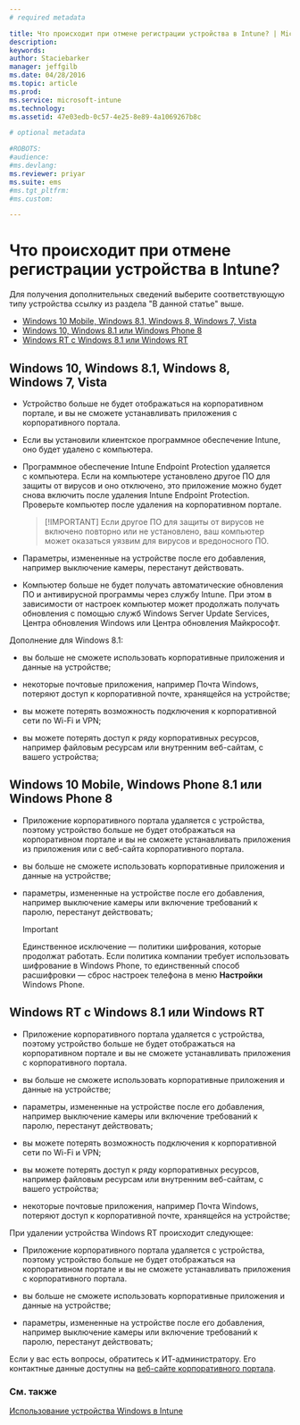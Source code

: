 ```yaml
---
# required metadata

title: Что происходит при отмене регистрации устройства в Intune? | Microsoft Intune
description:
keywords:
author: Staciebarker
manager: jeffgilb
ms.date: 04/28/2016
ms.topic: article
ms.prod:
ms.service: microsoft-intune
ms.technology:
ms.assetid: 47e03edb-0c57-4e25-8e89-4a1069267b8c

# optional metadata

#ROBOTS:
#audience:
#ms.devlang:
ms.reviewer: priyar
ms.suite: ems
#ms.tgt_pltfrm:
#ms.custom:

---
```



# Что происходит при отмене регистрации устройства в Intune?

Для получения дополнительных сведений выберите соответствующую типу устройства ссылку из раздела "В данной статье" выше.

- [Windows 10 Mobile, Windows 8.1, Windows 8, Windows 7, Vista](#windows-10-mobile--8-1,-windows-8,-windows-7,-vista)
- [Windows 10, Windows 8.1 или Windows Phone 8](#windows-10--windows-8-1-or-windows-phone-8)
- [Windows RT с Windows 8.1 или Windows RT](#windows-rt-running-windows-8-1-or-windows-rt)


## Windows 10, Windows 8.1, Windows 8, Windows 7, Vista

-   Устройство больше не будет отображаться на корпоративном портале, и вы не сможете устанавливать приложения с корпоративного портала.

-   Если вы установили клиентское программное обеспечение Intune, оно будет удалено с компьютера.

-   Программное обеспечение Intune Endpoint Protection удаляется с компьютера. Если на компьютере установлено другое ПО для защиты от вирусов и оно отключено, это приложение можно будет снова включить после удаления Intune Endpoint Protection. Проверьте компьютер после удаления на корпоративном портале.

    > [!IMPORTANT] Если другое ПО для защиты от вирусов не включено повторно или не установлено, ваш компьютер может оказаться уязвим для вирусов и вредоносного ПО.

-   Параметры, измененные на устройстве после его добавления, например выключение камеры, перестанут действовать.

-   Компьютер больше не будет получать автоматические обновления ПО и антивирусной программы через службу Intune. При этом в зависимости от настроек компьютер может продолжать получать обновления с помощью служб Windows Server Update Services, Центра обновления Windows или Центра обновления Майкрософт.

Дополнение для Windows 8.1:

-   вы больше не сможете использовать корпоративные приложения и данные на устройстве;

-   некоторые почтовые приложения, например Почта Windows, потеряют доступ к корпоративной почте, хранящейся на устройстве;

-   вы можете потерять возможность подключения к корпоративной сети по Wi-Fi и VPN;

-   вы можете потерять доступ к ряду корпоративных ресурсов, например файловым ресурсам или внутренним веб-сайтам, с вашего устройства;

## Windows 10 Mobile, Windows Phone 8.1 или Windows Phone 8

-   Приложение корпоративного портала удаляется с устройства, поэтому устройство больше не будет отображаться на корпоративном портале и вы не сможете устанавливать приложения из приложения или с веб-сайта корпоративного портала.

-   вы больше не сможете использовать корпоративные приложения и данные на устройстве;

-   параметры, измененные на устройстве после его добавления, например выключение камеры или включение требований к паролю, перестанут действовать;

    > [!IMPORTANT]
    > Единственное исключение — политики шифрования, которые продолжат работать. Если политика компании требует использовать шифрование в Windows Phone, то единственный способ расшифровки — сброс настроек телефона в меню **Настройки** Windows Phone.

## Windows RT с Windows 8.1 или Windows RT

-   Приложение корпоративного портала удаляется с устройства, поэтому устройство больше не будет отображаться на корпоративном портале и вы не сможете устанавливать приложения с корпоративного портала.

-   вы больше не сможете использовать корпоративные приложения и данные на устройстве;

-   параметры, измененные на устройстве после его добавления, например выключение камеры или включение требований к паролю, перестанут действовать;

-   вы можете потерять возможность подключения к корпоративной сети по Wi-Fi и VPN;

-   вы можете потерять доступ к ряду корпоративных ресурсов, например файловым ресурсам или внутренним веб-сайтам, с вашего устройства;

-   некоторые почтовые приложения, например Почта Windows, потеряют доступ к корпоративной почте, хранящейся на устройстве;

При удалении устройства Windows RT происходит следующее:

-   Приложение корпоративного портала удаляется с устройства, поэтому устройство больше не будет отображаться на корпоративном портале и вы не сможете устанавливать приложения с корпоративного портала.

-   вы больше не сможете использовать корпоративные приложения и данные на устройстве;

-   параметры, измененные на устройстве после его добавления, например выключение камеры или включение требований к паролю, перестанут действовать;

Если у вас есть вопросы, обратитесь к ИТ-администратору. Его контактные данные доступны на [веб-сайте корпоративного портала](http://portal.manage.microsoft.com).

### См. также
[Использование устройства Windows в Intune](using-your-windows-device-with-intune.md)

<!--HONumber=Jun16_HO2-->


